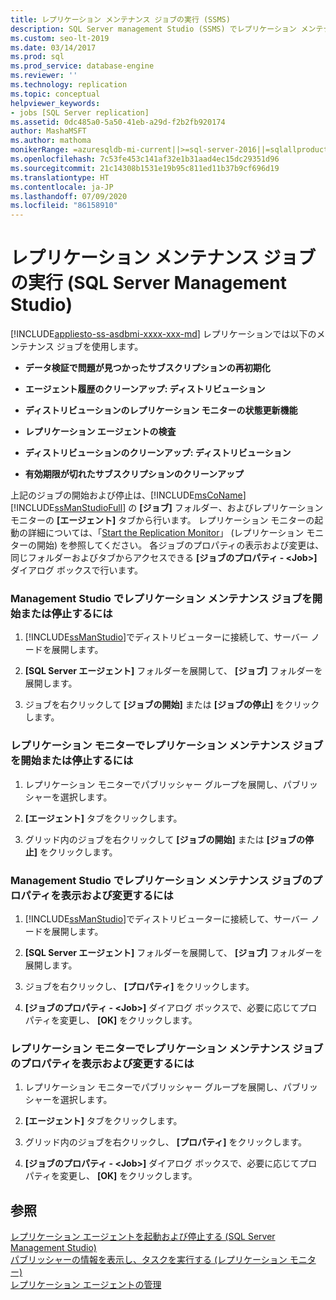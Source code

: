 ```yaml
---
title: レプリケーション メンテナンス ジョブの実行 (SSMS)
description: SQL Server management Studio (SSMS) でレプリケーション メンテナンス ジョブを開始および停止する方法について説明します。
ms.custom: seo-lt-2019
ms.date: 03/14/2017
ms.prod: sql
ms.prod_service: database-engine
ms.reviewer: ''
ms.technology: replication
ms.topic: conceptual
helpviewer_keywords:
- jobs [SQL Server replication]
ms.assetid: 0dc485a0-5a50-41eb-a29d-f2b2fb920174
author: MashaMSFT
ms.author: mathoma
monikerRange: =azuresqldb-mi-current||>=sql-server-2016||=sqlallproducts-allversions
ms.openlocfilehash: 7c53fe453c141af32e1b31aad4ec15dc29351d96
ms.sourcegitcommit: 21c14308b1531e19b95c811ed11b37b9cf696d19
ms.translationtype: HT
ms.contentlocale: ja-JP
ms.lasthandoff: 07/09/2020
ms.locfileid: "86158910"
---
```

# <a name="run-replication-maintenance-jobs-sql-server-management-studio"></a>レプリケーション メンテナンス ジョブの実行 (SQL Server Management Studio)
[!INCLUDE[appliesto-ss-asdbmi-xxxx-xxx-md](../../../includes/applies-to-version/sql-asdbmi.md)]
  レプリケーションでは以下のメンテナンス ジョブを使用します。  
  
-   **データ検証で問題が見つかったサブスクリプションの再初期化**  
  
-   **エージェント履歴のクリーンアップ: ディストリビューション**  
  
-   **ディストリビューションのレプリケーション モニターの状態更新機能**  
  
-   **レプリケーション エージェントの検査**  
  
-   **ディストリビューションのクリーンアップ: ディストリビューション**  
  
-   **有効期限が切れたサブスクリプションのクリーンアップ**  
  
 上記のジョブの開始および停止は、[!INCLUDE[msCoName](../../../includes/msconame-md.md)] [!INCLUDE[ssManStudioFull](../../../includes/ssmanstudiofull-md.md)] の **[ジョブ]** フォルダー、およびレプリケーション モニターの **[エージェント]** タブから行います。 レプリケーション モニターの起動の詳細については、「[Start the Replication Monitor](../../../relational-databases/replication/monitor/start-the-replication-monitor.md)」 (レプリケーション モニターの開始) を参照してください。 各ジョブのプロパティの表示および変更は、同じフォルダーおよびタブからアクセスできる **[ジョブのプロパティ - \<Job>]** ダイアログ ボックスで行います。  
  
### <a name="to-start-or-stop-a-replication-maintenance-job-in-management-studio"></a>Management Studio でレプリケーション メンテナンス ジョブを開始または停止するには  
  
1.  [!INCLUDE[ssManStudio](../../../includes/ssmanstudio-md.md)]でディストリビューターに接続して、サーバー ノードを展開します。  
  
2.  **[SQL Server エージェント]** フォルダーを展開して、 **[ジョブ]** フォルダーを展開します。  
  
3.  ジョブを右クリックして **[ジョブの開始]** または **[ジョブの停止]** をクリックします。  
  
### <a name="to-start-or-stop-a-replication-maintenance-job-in-replication-monitor"></a>レプリケーション モニターでレプリケーション メンテナンス ジョブを開始または停止するには  
  
1.  レプリケーション モニターでパブリッシャー グループを展開し、パブリッシャーを選択します。  
  
2.  **[エージェント]** タブをクリックします。  
  
3.  グリッド内のジョブを右クリックして **[ジョブの開始]** または **[ジョブの停止]** をクリックします。  
  
### <a name="to-view-and-modify-properties-for-a-replication-maintenance-job-in-management-studio"></a>Management Studio でレプリケーション メンテナンス ジョブのプロパティを表示および変更するには  
  
1.  [!INCLUDE[ssManStudio](../../../includes/ssmanstudio-md.md)]でディストリビューターに接続して、サーバー ノードを展開します。  
  
2.  **[SQL Server エージェント]** フォルダーを展開して、 **[ジョブ]** フォルダーを展開します。  
  
3.  ジョブを右クリックし、 **[プロパティ]** をクリックします。  
  
4.  **[ジョブのプロパティ - \<Job>]** ダイアログ ボックスで、必要に応じてプロパティを変更し、 **[OK]** をクリックします。  
  
### <a name="to-view-and-modify-properties-for-a-replication-maintenance-job-in-replication-monitor"></a>レプリケーション モニターでレプリケーション メンテナンス ジョブのプロパティを表示および変更するには  
  
1.  レプリケーション モニターでパブリッシャー グループを展開し、パブリッシャーを選択します。  
  
2.  **[エージェント]** タブをクリックします。  
  
3.  グリッド内のジョブを右クリックし、 **[プロパティ]** をクリックします。  
  
4.  **[ジョブのプロパティ - \<Job>]** ダイアログ ボックスで、必要に応じてプロパティを変更し、 **[OK]** をクリックします。  
  
## <a name="see-also"></a>参照  
 [レプリケーション エージェントを起動および停止する &#40;SQL Server Management Studio&#41;](../../../relational-databases/replication/agents/start-and-stop-a-replication-agent-sql-server-management-studio.md)   
 [パブリッシャーの情報を表示し、タスクを実行する &#40;レプリケーション モニター&#41;](../../../relational-databases/replication/monitor/view-information-and-perform-tasks-replication-monitor.md)   
 [レプリケーション エージェントの管理](../../../relational-databases/replication/agents/replication-agent-administration.md)  
  
  
